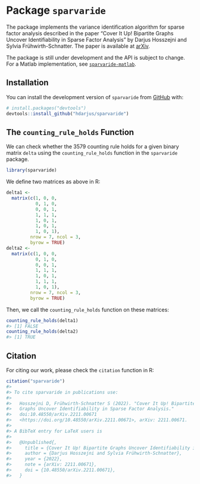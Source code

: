 
<!-- README.md is generated from README.Rmd. Please edit that file -->

# Package `sparvaride`

The package implements the variance identification algorithm for sparse
factor analysis described in the paper “Cover It Up\! Bipartite Graphs
Uncover Identifiability in Sparse Factor Analysis” by Darjus Hosszejni
and Sylvia Frühwirth-Schnatter. The paper is available at
[arXiv](https://arxiv.org/abs/2211.00671).

The package is still under development and the API is subject to change.
For a Matlab implementation, see [`sparvaride-matlab`](https://github.com/hdarjus/sparvaride-matlab).

## Installation

You can install the development version of `sparvaride` from
[GitHub](https://github.com/hdarjus/sparvaride) with:

``` r
# install.packages("devtools")
devtools::install_github("hdarjus/sparvaride")
```

## The `counting_rule_holds` Function

We can check whether the 3579 counting rule holds for a given binary
matrix `delta` using the `counting_rule_holds` function in the
`sparvaride` package.

``` r
library(sparvaride)
```

We define two matrices as above in R:

``` r
delta1 <-
  matrix(c(1, 0, 0,
           0, 1, 0,
           0, 0, 1,
           1, 1, 1,
           1, 0, 1,
           1, 0, 1,
           1, 0, 1),
         nrow = 7, ncol = 3,
         byrow = TRUE)
delta2 <-
  matrix(c(1, 0, 0,
           0, 1, 0,
           0, 0, 1,
           1, 1, 1,
           1, 0, 1,
           1, 1, 1,
           1, 0, 1),
         nrow = 7, ncol = 3,
         byrow = TRUE)
```

Then, we call the `counting_rule_holds` function on these matrices:

``` r
counting_rule_holds(delta1)
#> [1] FALSE
counting_rule_holds(delta2)
#> [1] TRUE
```

## Citation

For citing our work, please check the `citation` function in R:

``` r
citation("sparvaride")
#> 
#> To cite sparvaride in publications use:
#> 
#>   Hosszejni D, Frühwirth-Schnatter S (2022). "Cover It Up! Bipartite
#>   Graphs Uncover Identifiability in Sparse Factor Analysis."
#>   doi:10.48550/arXiv.2211.00671
#>   <https://doi.org/10.48550/arXiv.2211.00671>, arXiv: 2211.00671.
#> 
#> A BibTeX entry for LaTeX users is
#> 
#>   @Unpublished{,
#>     title = {Cover It Up! Bipartite Graphs Uncover Identifiability in Sparse Factor Analysis},
#>     author = {Darjus Hosszejni and Sylvia Frühwirth-Schnatter},
#>     year = {2022},
#>     note = {arXiv: 2211.00671},
#>     doi = {10.48550/arXiv.2211.00671},
#>   }
```
